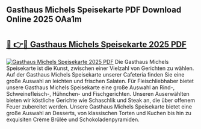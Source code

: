 ## Gasthaus Michels Speisekarte PDF Download Online 2025 OAa1m

# <h2><a href="http://gcbeqit.nevu.top/?p=Gasthaus+Michels+Speisekarte">🔗 👉🔴 Gasthaus Michels Speisekarte 2025 PDF</a></h2>

[![Gasthaus Michels Speisekarte 2025 PDF](https://i.imgur.com/dBaPXMq.png)](http://gcbeqit.nevu.top/?p=Gasthaus+Michels+Speisekarte)
Die Gasthaus Michels Speisekarte ist die Kunst, zwischen einer Vielzahl von Gerichten zu wählen. Auf der Gasthaus Michels Speisekarte unserer Cafeteria finden Sie eine große Auswahl an leichten und frischen Salaten. Für Fleischliebhaber bietet unsere Gasthaus Michels Speisekarte eine große Auswahl an Rind-, Schweinefleisch-, Hühnchen- und Fischgerichten. Unseren Auserwählten bieten wir köstliche Gerichte wie Schaschlik und Steak an, die über offenem Feuer zubereitet werden. Unsere Gasthaus Michels Speisekarte bietet eine große Auswahl an Desserts, von klassischen Torten und Kuchen bis hin zu exquisiten Crème Brûlée und Schokoladenpyramiden.
